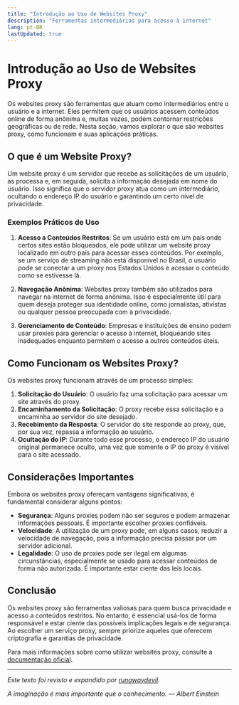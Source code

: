 ```yaml
---
title: "Introdução ao Uso de Websites Proxy"
description: "Ferramentas intermediárias para acesso à internet"
lang: pt-BR
lastUpdated: true
---
```


# Introdução ao Uso de Websites Proxy

Os websites proxy são ferramentas que atuam como intermediários entre o usuário e a internet. Eles permitem que os usuários acessem conteúdos online de forma anônima e, muitas vezes, podem contornar restrições geográficas ou de rede. Nesta seção, vamos explorar o que são websites proxy, como funcionam e suas aplicações práticas.

## O que é um Website Proxy?

Um website proxy é um servidor que recebe as solicitações de um usuário, as processa e, em seguida, solicita a informação desejada em nome do usuário. Isso significa que o servidor proxy atua como um intermediário, ocultando o endereço IP do usuário e garantindo um certo nível de privacidade. 

### Exemplos Práticos de Uso

1. **Acesso a Conteúdos Restritos**: Se um usuário está em um país onde certos sites estão bloqueados, ele pode utilizar um website proxy localizado em outro país para acessar esses conteúdos. Por exemplo, se um serviço de streaming não está disponível no Brasil, o usuário pode se conectar a um proxy nos Estados Unidos e acessar o conteúdo como se estivesse lá.

2. **Navegação Anônima**: Websites proxy também são utilizados para navegar na internet de forma anônima. Isso é especialmente útil para quem deseja proteger sua identidade online, como jornalistas, ativistas ou qualquer pessoa preocupada com a privacidade.

3. **Gerenciamento de Conteúdo**: Empresas e instituições de ensino podem usar proxies para gerenciar o acesso à internet, bloqueando sites inadequados enquanto permitem o acesso a outros conteúdos úteis.

## Como Funcionam os Websites Proxy?

Os websites proxy funcionam através de um processo simples:

1. **Solicitação do Usuário**: O usuário faz uma solicitação para acessar um site através do proxy.
2. **Encaminhamento da Solicitação**: O proxy recebe essa solicitação e a encaminha ao servidor do site desejado.
3. **Recebimento da Resposta**: O servidor do site responde ao proxy, que, por sua vez, repassa a informação ao usuário.
4. **Ocultação do IP**: Durante todo esse processo, o endereço IP do usuário original permanece oculto, uma vez que somente o IP do proxy é visível para o site acessado.

## Considerações Importantes

Embora os websites proxy ofereçam vantagens significativas, é fundamental considerar alguns pontos:

- **Segurança**: Alguns proxies podem não ser seguros e podem armazenar informações pessoais. É importante escolher proxies confiáveis.
- **Velocidade**: A utilização de um proxy pode, em alguns casos, reduzir a velocidade de navegação, pois a informação precisa passar por um servidor adicional.
- **Legalidade**: O uso de proxies pode ser ilegal em algumas circunstâncias, especialmente se usado para acessar conteúdos de forma não autorizada. É importante estar ciente das leis locais.

## Conclusão

Os websites proxy são ferramentas valiosas para quem busca privacidade e acesso a conteúdos restritos. No entanto, é essencial usá-los de forma responsável e estar ciente das possíveis implicações legais e de segurança. Ao escolher um serviço proxy, sempre priorize aqueles que oferecem criptografia e garantias de privacidade.

Para mais informações sobre como utilizar websites proxy, consulte a [documentação oficial](https://champagne.pages.dev/docs/getting-started/non-piracy-stuff/proxy-websites).

---

*Este texto foi revisto e expandido por [runawaydevil](https://pablo.space).*

*A imaginação é mais importante que o conhecimento. — Albert Einstein*

